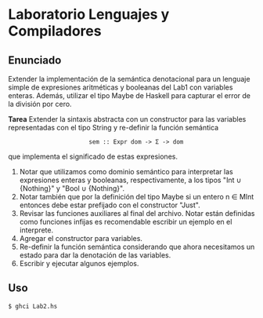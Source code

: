 
# Laboratorio Lenguajes y Compiladores #

## Enunciado ##

Extender la implementación de la semántica denotacional para un lenguaje simple
de expresiones aritméticas y booleanas del Lab1 con variables enteras. Además,
utilizar el tipo Maybe de Haskell para capturar el error de la división por cero.

**Tarea**
Extender la sintaxis abstracta con un constructor para las variables
representadas con el tipo String y re-definir la función semántica

                           sem :: Expr dom -> Σ -> dom

que implementa el significado de estas expresiones.

1. Notar que utilizamos como dominio semántico para interpretar las expresiones
   enteras y booleanas, respectivamente, a los tipos "Int ∪ {Nothing}" y
   "Bool ∪ {Nothing}".
2. Notar también que por la definición del tipo Maybe si un entero n ∈ MInt
   entonces debe estar prefijado con el constructor "Just".
3. Revisar las funciones auxiliares al final del archivo. Notar están definidas
   como funciones infijas es recomendable escribir un ejemplo en el interprete.
4. Agregar el constructor para variables.
5. Re-definir la función semántica considerando que ahora necesitamos un
   estado para dar la denotación de las variables.
6. Escribir y ejecutar algunos ejemplos.

## Uso ##

```console
$ ghci Lab2.hs
```
